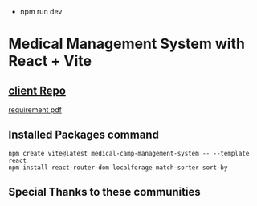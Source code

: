 * npm run dev
# Medical Management System with React + Vite
## [client Repo](https://github.com/programming-hero-web-course1/b8a12-client-side-almubin78)

[requirement pdf](https://github.com/ProgrammingHero1/B8A12-The-Final-Effort/blob/main/Requerments-pdf-all/assignment12_category_0016.pdf)

## Installed Packages command
```
npm create vite@latest medical-camp-management-system -- --template react
npm install react-router-dom localforage match-sorter sort-by

```


## Special Thanks to these communities
[]()

